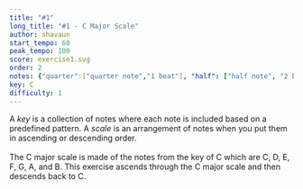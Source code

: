 ```yaml
---
title: "#1"
long_title: "#1 - C Major Scale"
author: shavaun
start_tempo: 60
peak_tempo: 100
score: exercise1.svg
order: 2
notes: {"quarter":["quarter note","1 beat"], "half": ["half note", "2 beats"]}
key: C
difficulty: 1
---
```


A *key* is a collection of notes where each note is included based on a predefined pattern. A *scale* is an arrangement of notes when you put them in ascending or descending order.<br><br>The C major scale is made of the notes from the key of C which are C, D, E, F, G, A, and B. This exercise ascends through the C major scale and then descends back to C.

